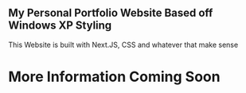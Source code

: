 ## My Personal Portfolio Website Based off Windows XP Styling

This Website is built with Next.JS, CSS and whatever that make sense
# More Information Coming Soon

